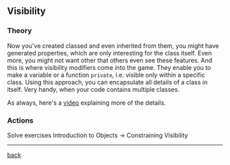 ## Visibility

### Theory

Now you've created classed and even inherited from them, you might have generated properties, which are only interesting for the class itself. Even more, you might not want other that others even see these features. And this is where visibility modifiers come into the game. They enable you to make a variable or a function `private`, i.e. visible only within a specific class. Using this approach, you can encapsulate all details of a class in itself. Very handy, when your code contains multiple classes.

As always, here's a [video](https://www.youtube.com/watch?v=NQwrHyv96pk&list=PLQkwcJG4YTCRSQikwhtoApYs9ij_Hc5Z9&index=22) explaining more of the details.

### Actions

Solve exercises Introduction to Objects -> Constraining Visibility

---

[back](../README.md)